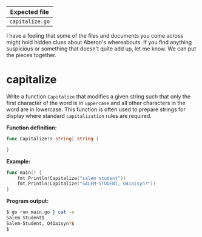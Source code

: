 | Expected file   |
| --------------- |
| `capitalize.go` |

<p data-story-username="di0n">I have a feeling that some of the files and documents you come across might hold hidden clues about Aberon's whereabouts. If you find anything suspicious or something that doesn't quite add up, let me know. We can put the pieces together.</p>

# capitalize

Write a function `Capitalize` that modifies a given string such that only the first character of the word is in `uppercase` and all other characters in the word are in lowercase. This function is often used to prepare strings for display where standard `capitalization` rules are required.

**Function definition:**

```go
func Capitalize(s string) string {

}
```

**Example:**

```go
func main() {
    fmt.Println(Capitalize("salem student"))
    fmt.Println(Capitalize("SALEM-5TUDENT, Q41aisyn?"))
}
```

**Program output:**

```sh
$ go run main.go | cat -e
Salem Student$
Salem-5tudent, Q41aisyn?$
$
```
